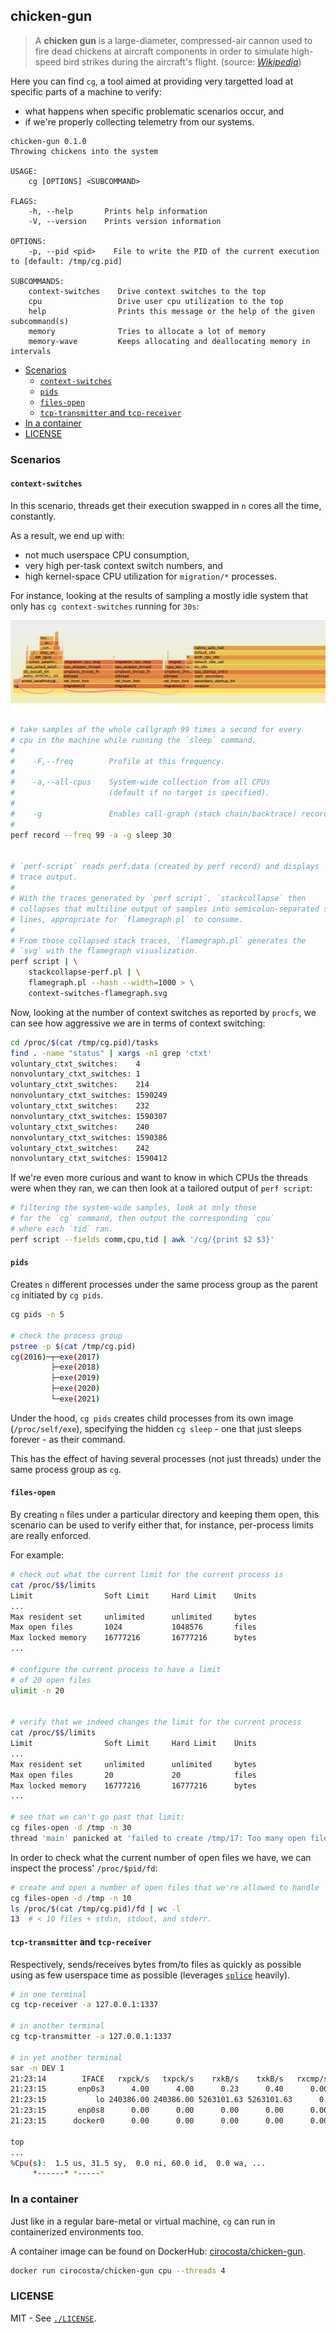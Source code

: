 ## chicken-gun 

> A **chicken gun** is a large-diameter, compressed-air cannon used to fire dead chickens at aircraft components in order to simulate high-speed bird strikes during the aircraft's flight. (source: [*Wikipedia*](https://en.wikipedia.org/wiki/Chicken_gun))

Here you can find `cg`, a tool aimed at providing very targetted load at specific parts of a machine to verify:

- what happens when specific problematic scenarios occur, and
- if we're properly collecting telemetry from our systems.

```
chicken-gun 0.1.0
Throwing chickens into the system

USAGE:
    cg [OPTIONS] <SUBCOMMAND>

FLAGS:
    -h, --help       Prints help information
    -V, --version    Prints version information

OPTIONS:
    -p, --pid <pid>    File to write the PID of the current execution to [default: /tmp/cg.pid]

SUBCOMMANDS:
    context-switches    Drive context switches to the top
    cpu                 Drive user cpu utilization to the top
    help                Prints this message or the help of the given subcommand(s)
    memory              Tries to allocate a lot of memory
    memory-wave         Keeps allocating and deallocating memory in intervals
```

<!-- START doctoc generated TOC please keep comment here to allow auto update -->
<!-- DON'T EDIT THIS SECTION, INSTEAD RE-RUN doctoc TO UPDATE -->


- [Scenarios](#scenarios)
  - [`context-switches`](#context-switches)
  - [`pids`](#pids)
  - [`files-open`](#files-open)
  - [`tcp-transmitter` and `tcp-receiver`](#tcp-transmitter-and-tcp-receiver)
- [In a container](#in-a-container)
- [LICENSE](#license)

<!-- END doctoc generated TOC please keep comment here to allow auto update -->


### Scenarios

#### `context-switches`

In this scenario, threads get their execution swapped in `n` cores all the time, constantly.

As a result, we end up with:

- not much userspace CPU consumption,
- very high per-task context switch numbers, and
- high kernel-space CPU utilization for `migration/*` processes.

For instance, looking at the results of sampling a mostly idle system that only has `cg context-switches` running for `30s`:

![](./assets/context-switches-flamegraph.png)

```sh
# take samples of the whole callgraph 99 times a second for every
# cpu in the machine while running the `sleep` command.
#
#    -F,--freq        Profile at this frequency.
#
#    -a,--all-cpus    System-wide collection from all CPUs 
#                     (default if no target is specified).
#
#    -g               Enables call-graph (stack chain/backtrace) recording.
#
perf record --freq 99 -a -g sleep 30


# `perf-script` reads perf.data (created by perf record) and displays 
# trace output.
#
# With the traces generated by `perf script`, `stackcollapse` then 
# collapses that multiline output of samples into semicolon-separated single
# lines, appropriate for `flamegraph.pl` to consume.
#
# From those collapsed stack traces, `flamegraph.pl` generates the
# `svg` with the flamegraph visualization.
perf script | \
	stackcollapse-perf.pl | \
	flamegraph.pl --hash --width=1000 > \
	context-switches-flamegraph.svg
```

Now, looking at the number of context switches as reported by `procfs`, we can see how aggressive we are in terms of context switching:

```sh
cd /proc/$(cat /tmp/cg.pid)/tasks
find . -name "status" | xargs -n1 grep 'ctxt'
voluntary_ctxt_switches:	4
nonvoluntary_ctxt_switches:	1
voluntary_ctxt_switches:	214
nonvoluntary_ctxt_switches:	1590249
voluntary_ctxt_switches:	232
nonvoluntary_ctxt_switches:	1590307
voluntary_ctxt_switches:	240
nonvoluntary_ctxt_switches:	1590386
voluntary_ctxt_switches:	242
nonvoluntary_ctxt_switches:	1590412
```

If we're even more curious and want to know in which CPUs the threads were when they ran, we can then look at a tailored output of `perf script`:

```sh
# filtering the system-wide samples, look at only those
# for the `cg` command, then output the corresponding `cpu`
# where each `tid` ran.
perf script --fields comm,cpu,tid | awk '/cg/{print $2 $3}'
```


#### `pids`

Creates `n` different processes under the same process group as the parent `cg` initiated by `cg pids`.

```sh
cg pids -n 5

# check the process group
pstree -p $(cat /tmp/cg.pid)
cg(2016)─┬─exe(2017)
         ├─exe(2018)
         ├─exe(2019)
         ├─exe(2020)
         └─exe(2021)
```

Under the hood, `cg pids` creates child processes from its own image (`/proc/self/exe`), specifying the hidden `cg sleep` - one that just sleeps forever - as their command.

This has the effect of having several processes (not just threads) under the same process group as `cg`.


#### `files-open`

By creating `n` files under a particular directory and keeping them open, this scenario can be used to verify either that, for instance, per-process limits are really enforced.

For example:

```sh
# check out what the current limit for the current process is
cat /proc/$$/limits
Limit                Soft Limit     Hard Limit    Units
...
Max resident set     unlimited      unlimited     bytes
Max open files       1024           1048576       files
Max locked memory    16777216       16777216      bytes
...

# configure the current process to have a limit
# of 20 open files
ulimit -n 20


# verify that we indeed changes the limit for the current process
cat /proc/$$/limits
Limit                Soft Limit     Hard Limit    Units
...
Max resident set     unlimited      unlimited     bytes
Max open files       20             20            files
Max locked memory    16777216       16777216      bytes
...

# see that we can't go past that limit:
cg files-open -d /tmp -n 30
thread 'main' panicked at 'failed to create /tmp/17: Too many open files (os error 24)', src/fs.rs:18:25
```

In order to check what the current number of open files we have, we can inspect the process' `/proc/$pid/fd`:

```sh
# create and open a number of open files that we're allowed to handle
cg files-open -d /tmp -n 10
ls /proc/$(cat /tmp/cg.pid)/fd | wc -l
13	# < 10 files + stdin, stdout, and stderr.
```

#### `tcp-transmitter` and `tcp-receiver`

Respectively, sends/receives bytes from/to files as quickly as possible using as few userspace time as possible (leverages [`splice`](http://man7.org/linux/man-pages/man2/splice.2.html) heavily).

```sh
# in one terminal
cg tcp-receiver -a 127.0.0.1:1337

# in another terminal
cg tcp-transmitter -a 127.0.0.1:1337

# in yet another terminal
sar -n DEV 1
21:23:14        IFACE   rxpck/s   txpck/s    rxkB/s    txkB/s   rxcmp/s   txcmp/s  rxmcst/s   %ifutil
21:23:15       enp0s3      4.00      4.00      0.23      0.40      0.00      0.00      0.00      0.00
21:23:15           lo 240386.00 240386.00 5263101.63 5263101.63      0.00      0.00      0.00      0.00
21:23:15       enp0s8      0.00      0.00      0.00      0.00      0.00      0.00      0.00      0.00
21:23:15      docker0      0.00      0.00      0.00      0.00      0.00      0.00      0.00      0.00

top
...
%Cpu(s):  1.5 us, 31.5 sy,  0.0 ni, 60.0 id,  0.0 wa, ...
	 *------* *-----*
```


### In a container

Just like in a regular bare-metal or virtual machine, `cg` can run in containerized environments too.

A container image can be found on DockerHub: [cirocosta/chicken-gun](https://hub.docker.com/r/cirocosta/chicken-gun).

```sh
docker run cirocosta/chicken-gun cpu --threads 4
```

### LICENSE

MIT - See [`./LICENSE`](./license).

